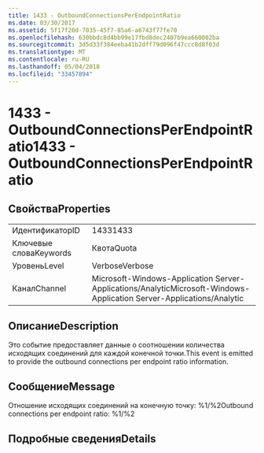 ```yaml
---
title: 1433 - OutboundConnectionsPerEndpointRatio
ms.date: 03/30/2017
ms.assetid: 5f17f20d-7035-45f7-85a6-a6743f77fe70
ms.openlocfilehash: 630bbdc8d4bb99e17fbd8dec2407b9ea660002ba
ms.sourcegitcommit: 3d5d33f384eeba41b2dff79d096f47ccc8d8f03d
ms.translationtype: MT
ms.contentlocale: ru-RU
ms.lasthandoff: 05/04/2018
ms.locfileid: "33457894"
---
```

# <a name="1433---outboundconnectionsperendpointratio"></a><span data-ttu-id="b3668-102">1433 - OutboundConnectionsPerEndpointRatio</span><span class="sxs-lookup"><span data-stu-id="b3668-102">1433 - OutboundConnectionsPerEndpointRatio</span></span>
## <a name="properties"></a><span data-ttu-id="b3668-103">Свойства</span><span class="sxs-lookup"><span data-stu-id="b3668-103">Properties</span></span>  
  
|||  
|-|-|  
|<span data-ttu-id="b3668-104">Идентификатор</span><span class="sxs-lookup"><span data-stu-id="b3668-104">ID</span></span>|<span data-ttu-id="b3668-105">1433</span><span class="sxs-lookup"><span data-stu-id="b3668-105">1433</span></span>|  
|<span data-ttu-id="b3668-106">Ключевые слова</span><span class="sxs-lookup"><span data-stu-id="b3668-106">Keywords</span></span>|<span data-ttu-id="b3668-107">Квота</span><span class="sxs-lookup"><span data-stu-id="b3668-107">Quota</span></span>|  
|<span data-ttu-id="b3668-108">Уровень</span><span class="sxs-lookup"><span data-stu-id="b3668-108">Level</span></span>|<span data-ttu-id="b3668-109">Verbose</span><span class="sxs-lookup"><span data-stu-id="b3668-109">Verbose</span></span>|  
|<span data-ttu-id="b3668-110">Канал</span><span class="sxs-lookup"><span data-stu-id="b3668-110">Channel</span></span>|<span data-ttu-id="b3668-111">Microsoft-Windows-Application Server-Applications/Analytic</span><span class="sxs-lookup"><span data-stu-id="b3668-111">Microsoft-Windows-Application Server-Applications/Analytic</span></span>|  
  
## <a name="description"></a><span data-ttu-id="b3668-112">Описание</span><span class="sxs-lookup"><span data-stu-id="b3668-112">Description</span></span>  
 <span data-ttu-id="b3668-113">Это событие предоставляет данные о соотношении количества исходящих соединений для каждой конечной точки.</span><span class="sxs-lookup"><span data-stu-id="b3668-113">This event is emitted to provide the outbound connections per endpoint ratio information.</span></span>  
  
## <a name="message"></a><span data-ttu-id="b3668-114">Сообщение</span><span class="sxs-lookup"><span data-stu-id="b3668-114">Message</span></span>  
 <span data-ttu-id="b3668-115">Отношение исходящих соединений на конечную точку: %1/%2</span><span class="sxs-lookup"><span data-stu-id="b3668-115">Outbound connections per endpoint ratio: %1/%2</span></span>  
  
## <a name="details"></a><span data-ttu-id="b3668-116">Подробные сведения</span><span class="sxs-lookup"><span data-stu-id="b3668-116">Details</span></span>
